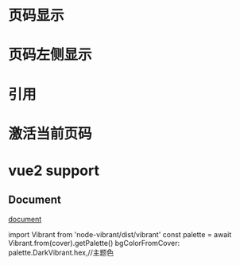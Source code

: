# 页码显示
# 页码左侧显示
# 引用
# 激活当前页码
# vue2 support
## Document
[document](https://jinhuan138.github.io/docs/)

import Vibrant from 'node-vibrant/dist/vibrant'
const palette = await Vibrant.from(cover).getPalette()
bgColorFromCover: palette.DarkVibrant.hex,//主题色
